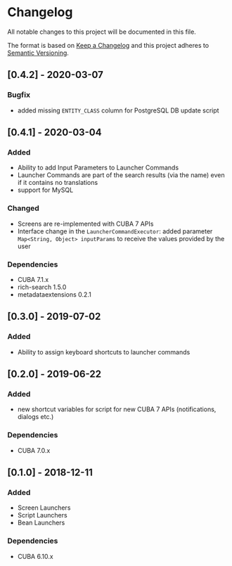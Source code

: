 # Changelog
All notable changes to this project will be documented in this file.

The format is based on [Keep a Changelog](http://keepachangelog.com/en/1.0.0/)
and this project adheres to [Semantic Versioning](http://semver.org/spec/v2.0.0.html).

## [0.4.2] - 2020-03-07

### Bugfix
- added missing `ENTITY_CLASS` column for PostgreSQL DB update script

## [0.4.1] - 2020-03-04

### Added
- Ability to add Input Parameters to Launcher Commands
- Launcher Commands are part of the search results (via the name) even if it contains no translations
- support for MySQL

### Changed
- Screens are re-implemented with CUBA 7 APIs
- Interface change in the `LauncherCommandExecutor`: added parameter `Map<String, Object> inputParams` to receive the values provided by the user


### Dependencies
- CUBA 7.1.x
- rich-search 1.5.0
- metadataextensions 0.2.1

## [0.3.0] - 2019-07-02

### Added
- Ability to assign keyboard shortcuts to launcher commands

## [0.2.0] - 2019-06-22

### Added
- new shortcut variables for script for new CUBA 7 APIs (notifications, dialogs etc.)

### Dependencies
- CUBA 7.0.x

## [0.1.0] - 2018-12-11

### Added
- Screen Launchers
- Script Launchers
- Bean Launchers

### Dependencies
- CUBA 6.10.x

